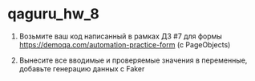 # qaguru_hw_8

1. Возьмите ваш код написанный в рамках ДЗ #7 для формы https://demoqa.com/automation-practice-form (c PageObjects)

2. Вынесите все вводимые и проверяемые значения в переменные, добавьте генерацию данных с Faker
